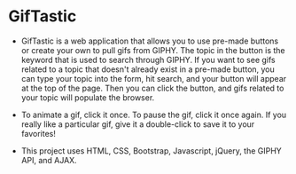 # GifTastic

* GifTastic is a web application that allows you to use pre-made buttons or create your own to pull gifs from GIPHY. The topic in the button is the keyword that is used to search through GIPHY. If you want to see gifs related to a topic that doesn't already exist in a pre-made button, you can type your topic into the form, hit search, and your button will appear at the top of the page. Then you can click the button, and gifs related to your topic will populate the browser. 

* To animate a gif, click it once. To pause the gif, click it once again. If you really like a particular gif, give it a double-click to save it to your favorites!

* This project uses HTML, CSS, Bootstrap, Javascript, jQuery, the GIPHY API, and AJAX.